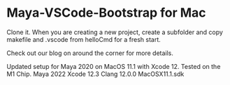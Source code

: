 # Maya-VSCode-Bootstrap for Mac

Clone it. When you are creating a new project, create a subfolder and copy makefile and .vscode from helloCmd for a fresh start.

Check out our blog on around the corner for more details.

Updated setup for Maya 2020 on MacOS 11.1 with Xcode 12. Tested on the M1 Chip.
Maya 2022
Xcode 12.3
Clang 12.0.0
MacOSX11.1.sdk
